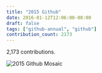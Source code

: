 ```yaml
---
title: "2015 Github"
date: 2016-01-12T12:06:00-08:00
draft: false
tags: ["github-annual", "github"]
contribution_count: 2173
---
```


2,173 contributions.

<!--more-->

![2015 Github Mosaic](https://i.imgur.com/uuPkG8ql.png)
